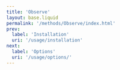 ```yaml
---
title: 'Observe'
layout: base.liquid
permalink: '/methods/Observe/index.html'
prev:
  label: 'Installation'
  uri: '/usage/installation'
next:
  label: 'Options'
  uri: '/usage/options/'
---
```

